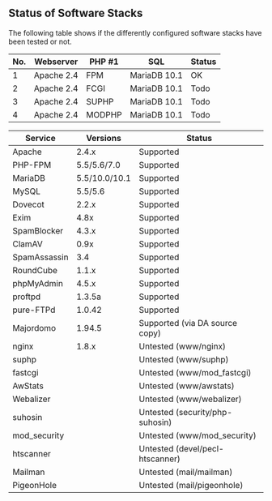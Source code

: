 ## Status of Software Stacks

The following table shows if the differently configured software stacks have been tested or not.


No. | Webserver     | PHP #1   | SQL            | Status
--- | -----------   | ---      | ---            | ------ 
1   | Apache 2.4    | FPM      | MariaDB 10.1   | OK
2   | Apache 2.4    | FCGI     | MariaDB 10.1   | Todo
3   | Apache 2.4    | SUPHP    | MariaDB 10.1   | Todo
4   | Apache 2.4    | MODPHP   | MariaDB 10.1   | Todo



Service         | Versions      | Status
--------------- | ------------- | -------
Apache          | 2.4.x         | Supported
PHP-FPM         | 5.5/5.6/7.0   | Supported
MariaDB         | 5.5/10.0/10.1 | Supported
MySQL           | 5.5/5.6       | Supported
Dovecot         | 2.2.x         | Supported
Exim            | 4.8x          | Supported
SpamBlocker     | 4.3.x         | Supported
ClamAV          | 0.9x          | Supported
SpamAssassin    | 3.4           | Supported
RoundCube       | 1.1.x         | Supported
phpMyAdmin      | 4.5.x         | Supported
proftpd         | 1.3.5a        | Supported
pure-FTPd       | 1.0.42        | Supported
Majordomo       | 1.94.5        | Supported (via DA source copy)
nginx           | 1.8.x         | Untested (www/nginx)
suphp           |               | Untested (www/suphp)
fastcgi         |               | Untested (www/mod_fastcgi)
AwStats         |               | Untested (www/awstats)
Webalizer       |               | Untested (www/webalizer)
suhosin         |               | Untested (security/php-suhosin)
mod_security    |               | Untested (www/mod_security)
htscanner       |               | Untested (devel/pecl-htscanner)
Mailman         |               | Untested (mail/mailman)
PigeonHole      |               | Untested (mail/pigeonhole)
